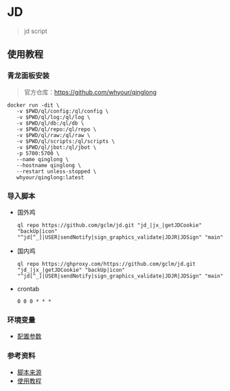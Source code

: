# JD
> jd script

## 使用教程

### 青龙面板安装
> 官方仓库：https://github.com/whyour/qinglong
```
docker run -dit \
   -v $PWD/ql/config:/ql/config \
   -v $PWD/ql/log:/ql/log \
   -v $PWD/ql/db:/ql/db \
   -v $PWD/ql/repo:/ql/repo \
   -v $PWD/ql/raw:/ql/raw \
   -v $PWD/ql/scripts:/ql/scripts \
   -v $PWD/ql/jbot:/ql/jbot \
   -p 5700:5700 \
   --name qinglong \
   --hostname qinglong \
   --restart unless-stopped \
   whyour/qinglong:latest
```

### 导入脚本
- 国外鸡
  ```
  ql repo https://github.com/gclm/jd.git "jd_|jx_|getJDCookie" "backUp|icon" "^jd[^_]|USER|sendNotify|sign_graphics_validate|JDJR|JDSign" "main"
  ```
- 国内鸡
  ```
  ql repo https://ghproxy.com/https://github.com/gclm/jd.git "jd_|jx_|getJDCookie" "backUp|icon" "^jd[^_]|USER|sendNotify|sign_graphics_validate|JDJR|JDSign" "main"
  ```
- crontab
  ```
  0 0 0 * * *
  ```

### 环境变量

- [配置参数](https://github.com/gclm/jd/blob/main/githubAction.md)

### 参考资料

- [脚本来源](https://github.com/zero205/JD_tencent_scf/tree/main)
- [使用教程](https://github.com/gclm/jd/blob/main/githubAction.md)
